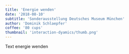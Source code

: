 ```yaml
---
title: 'Energie wenden'
date: '2018-08-10'
subtitle: 'Sonderausstellung Deutsches Museum München'
author: 'Dominik Schlaepfer'
coffee: '80 cups'
thumbnail: 'interaction-dyamics/thumb.png'
---
```


Text energie wenden
